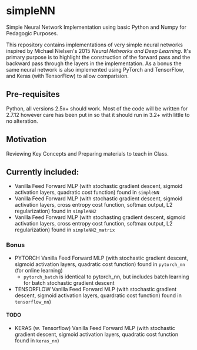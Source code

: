 # simpleNN

Simple Neural Network Implementation using basic Python and Numpy for Pedagogic Purposes. 

This repository contains implementations of very simple neural networks inspired by Michael Nielsen's 2015 *Neural Networks and Deep Learning*. It's primary purpose is to highlight the construction of the forward pass and the backward pass through the layers in the implementation. As a bonus the same neural network is also implemented using PyTorch and TensorFlow, and Keras (with TensorFlow) to allow comparision.

## Pre-requisites
Python, all versions 2.5x+ should work. Most of the code will be written for 2.7.12 however care has been put in so that it should run in 3.2+ with little to no alteration.

## Motivation
Reviewing Key Concepts and Preparing materials to teach in Class.

## Currently included:
- Vanilla Feed Forward MLP (with stochastic gradient descent, sigmoid activation layers, quadratic cost function) found in `simpleNN`
- Vanilla Feed Forward MLP (with stochastic gradient descent, sigmoid activation layers, cross entropy cost function, softmax output, L2 regularization) found in `simpleNN2`
- Vanilla Feed Forward MLP (with stochasting gradient descent, sigmoid activation layers, cross entropy cost function, softmax output, L2 regularization) found in `simpleNN2_matrix`

### Bonus
- PYTORCH Vanilla Feed Forward MLP (with stochastic gradient descent, sigmoid activation layers, quadratic cost function) found in `pytorch_nn` (for online learning)
	- `pytorch_batch` is identical to pytorch_nn, but includes batch learning for batch stochastic gradient descent 
- TENSORFLOW Vanilla Feed Forward MLP (with stochastic gradient descent, sigmoid activation layers, quardratic cost function) found in `tensorflow_nn`)

#### TODO
- KERAS (w. Tensorflow) Vanilla Feed Forward MLP (with stochastic gradient descent, sigmoid activation layers, quadratic cost function found in `keras_nn`)